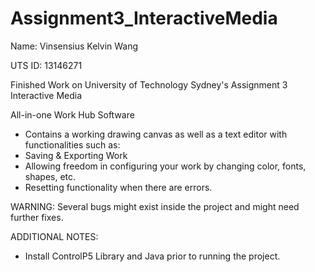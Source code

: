 # Assignment3_InteractiveMedia
Name: Vinsensius Kelvin Wang

UTS ID: 13146271

Finished Work on University of Technology Sydney's Assignment 3 Interactive Media

All-in-one Work Hub Software
- Contains a working drawing canvas as well as a text editor with functionalities such as:
- Saving & Exporting Work
- Allowing freedom in configuring your work by changing color, fonts, shapes, etc.
- Resetting functionality when there are errors.

WARNING:
Several bugs might exist inside the project and might need further fixes.

ADDITIONAL NOTES:
- Install ControlP5 Library and Java prior to running the project.
